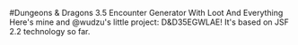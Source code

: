 #Dungeons & Dragons 3.5 Encounter Generator With Loot And Everything
Here's mine and @wudzu's little project: D&D35EGWLAE!
It's based on JSF 2.2 technology so far.